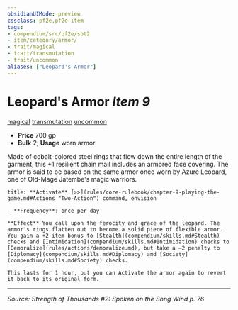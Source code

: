 ```yaml
---
obsidianUIMode: preview
cssclass: pf2e,pf2e-item
tags:
- compendium/src/pf2e/sot2
- item/category/armor/
- trait/magical
- trait/transmutation
- trait/uncommon
aliases: ["Leopard's Armor"]
---
```

# Leopard's Armor *Item 9*  
[magical](magical.md "Magical Item Trait")  [transmutation](transmutation.md "Transmutation School Trait")  [uncommon](uncommon.md "Uncommon Rarity Trait")  

- **Price** 700 gp
- **Bulk** 2; **Usage** worn armor

Made of cobalt-colored steel rings that flow down the entire length of the garment, this +1 resilient chain mail includes an armored face covering. The armor is said to be based on the same armor once worn by Azure Leopard, one of Old-Mage Jatembe's magic warriors.

```ad-embed-ability
title: **Activate** [>>](rules/core-rulebook/chapter-9-playing-the-game.md#Actions "Two-Action") command, envision

- **Frequency**: once per day

**Effect** You call upon the ferocity and grace of the leopard. The armor's rings flatten out to become a solid piece of flexible armor. You gain a +2 item bonus to [Stealth](compendium/skills.md#Stealth) checks and [Intimidation](compendium/skills.md#Intimidation) checks to [Demoralize](rules/actions/demoralize.md), but take a –2 penalty to [Diplomacy](compendium/skills.md#Diplomacy) and [Society](compendium/skills.md#Society) checks.

This lasts for 1 hour, but you can Activate the armor again to revert it back to its original form.
```


---
*Source: Strength of Thousands #2: Spoken on the Song Wind p. 76*